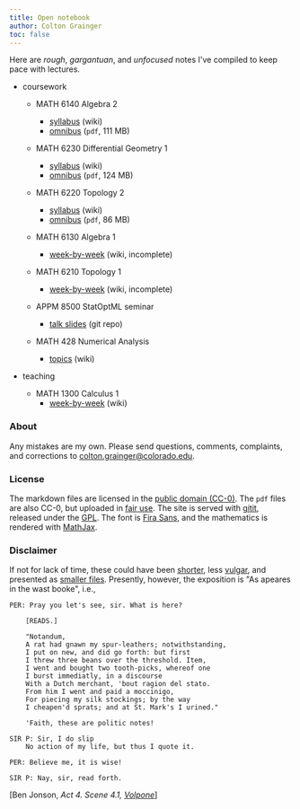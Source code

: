 ```yaml
---
title: Open notebook
author: Colton Grainger
toc: false
---
```


Here are *rough*, *gargantuan*, and *unfocused* notes I've compiled to keep pace with lectures.

- coursework

    - MATH 6140 Algebra 2 
        - [syllabus](alg2) (wiki)
        - [omnibus](2019-05-11-alg2-omnibus.pdf) (`pdf`, 111 MB) 
    - MATH 6230 Differential Geometry 1 
        - [syllabus](diffgeo1) (wiki)
        - [omnibus](2019-05-11-diffgeo1-omnibus.pdf) (`pdf`, 124 MB) 
    - MATH 6220 Topology 2 
        - [syllabus](top2) (wiki)
        - [omnibus](2019-05-11-top2-omnibus.pdf) (`pdf`, 86 MB) 

    - MATH 6130 Algebra 1
        - [week-by-week](alg1) (wiki, incomplete)
    - MATH 6210 Topology 1
        - [week-by-week](top1) (wiki, incomplete)
    - APPM 8500 StatOptML seminar
        - [talk slides](https://github.com/coltongrainger/fy19soml) (git repo)

    - MATH 428 Numerical Analysis
        - [topics](num) (wiki)

- teaching

    - MATH 1300 Calculus 1
        - [week-by-week](math1300) (wiki)

### About

Any mistakes are my own. Please send questions, comments, complaints, and corrections to [colton.grainger@colorado.edu](mailto:colton.grainger@colorado.edu?subject=notes\%20on\%20quamash\%20wiki).

### License

The markdown files are licensed in the [public domain (CC-0)](http://creativecommons.org/about/cc0). The `pdf` files are also CC-0, but uploaded in [fair use](https://libguides.bc.edu/copyright/fairuse). The site is served with [gitit](https://github.com/jgm/gitit/), released under the [GPL](http://www.aaronsw.com/weblog/000360). The font is [Fira Sans](https://github.com/mozilla/Fira), and the mathematics is rendered with [MathJax](https://www.mathjax.org/).

### Disclaimer

If not for lack of time, these could have been [shorter](https://www.npr.org/sections/13.7/2014/02/03/270680304/this-could-have-been-shorter), less [vulgar](https://www.colorado.edu/sccr/honor-code), and presented as [smaller files](https://www.reddit.com/r/ipad/comments/1dw9fs/can_i_get_smaller_annotated_pdfs_out_of/). Presently, however, the exposition is "As apeares in the wast booke", i.e., 

```
PER: Pray you let's see, sir. What is here?

    [READS.]

    "Notandum,
    A rat had gnawn my spur-leathers; notwithstanding,
    I put on new, and did go forth: but first
    I threw three beans over the threshold. Item,
    I went and bought two tooth-picks, whereof one
    I burst immediatly, in a discourse
    With a Dutch merchant, 'bout ragion del stato.
    From him I went and paid a moccinigo,
    For piecing my silk stockings; by the way
    I cheapen'd sprats; and at St. Mark's I urined."

    'Faith, these are politic notes!

SIR P: Sir, I do slip
    No action of my life, but thus I quote it.

PER: Believe me, it is wise!

SIR P: Nay, sir, read forth.
```
[Ben Jonson, *Act 4. Scene 4.1, [Volpone](https://www.gutenberg.org/cache/epub/4039/pg4039.txt)*]

